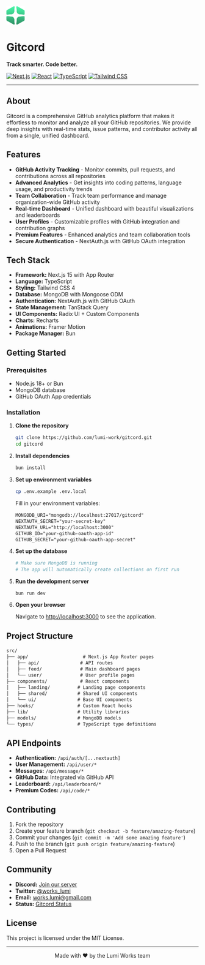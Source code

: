 <div>
    <img src="./public/logo.svg" alt="Gitcord Logo" width="48" height="48">
  <h1>
    Gitcord
  </h1>
  <p><strong>Track smarter. Code better.</strong></p>
  
  [![Next.js](https://img.shields.io/badge/Next.js-15.2.4-black?style=for-the-badge&logo=next.js)](https://nextjs.org/)
  [![React](https://img.shields.io/badge/React-19.0.0-blue?style=for-the-badge&logo=react)](https://reactjs.org/)
  [![TypeScript](https://img.shields.io/badge/TypeScript-5.0-blue?style=for-the-badge&logo=typescript)](https://www.typescriptlang.org/)
  [![Tailwind CSS](https://img.shields.io/badge/Tailwind_CSS-4.0-38B2AC?style=for-the-badge&logo=tailwind-css)](https://tailwindcss.com/)
</div>

---

## About

Gitcord is a comprehensive GitHub analytics platform that makes it effortless to monitor and analyze all your GitHub repositories. We provide deep insights with real-time stats, issue patterns, and contributor activity all from a single, unified dashboard.

## Features

- **GitHub Activity Tracking** - Monitor commits, pull requests, and contributions across all repositories
- **Advanced Analytics** - Get insights into coding patterns, language usage, and productivity trends
- **Team Collaboration** - Track team performance and manage organization-wide GitHub activity
- **Real-time Dashboard** - Unified dashboard with beautiful visualizations and leaderboards
- **User Profiles** - Customizable profiles with GitHub integration and contribution graphs
- **Premium Features** - Enhanced analytics and team collaboration tools
- **Secure Authentication** - NextAuth.js with GitHub OAuth integration

## Tech Stack

- **Framework:** Next.js 15 with App Router
- **Language:** TypeScript
- **Styling:** Tailwind CSS 4
- **Database:** MongoDB with Mongoose ODM
- **Authentication:** NextAuth.js with GitHub OAuth
- **State Management:** TanStack Query
- **UI Components:** Radix UI + Custom Components
- **Charts:** Recharts
- **Animations:** Framer Motion
- **Package Manager:** Bun

## Getting Started

### Prerequisites

- Node.js 18+ or Bun
- MongoDB database
- GitHub OAuth App credentials

### Installation

1. **Clone the repository**

   ```bash
   git clone https://github.com/lumi-work/gitcord.git
   cd gitcord
   ```

2. **Install dependencies**

   ```bash
   bun install
   ```

3. **Set up environment variables**

   ```bash
   cp .env.example .env.local
   ```

   Fill in your environment variables:

   ```env
   MONGODB_URI="mongodb://localhost:27017/gitcord"
   NEXTAUTH_SECRET="your-secret-key"
   NEXTAUTH_URL="http://localhost:3000"
   GITHUB_ID="your-github-oauth-app-id"
   GITHUB_SECRET="your-github-oauth-app-secret"
   ```

4. **Set up the database**

   ```bash
   # Make sure MongoDB is running
   # The app will automatically create collections on first run
   ```

5. **Run the development server**

   ```bash
   bun run dev
   ```

6. **Open your browser**

   Navigate to [http://localhost:3000](http://localhost:3000) to see the application.

## Project Structure

```
src/
├── app/                    # Next.js App Router pages
│   ├── api/               # API routes
│   ├── feed/              # Main dashboard pages
│   └── user/              # User profile pages
├── components/            # React components
│   ├── landing/          # Landing page components
│   ├── shared/           # Shared UI components
│   └── ui/               # Base UI components
├── hooks/                # Custom React hooks
├── lib/                  # Utility libraries
├── models/               # MongoDB models
└── types/                # TypeScript type definitions
```

## API Endpoints

- **Authentication:** `/api/auth/[...nextauth]`
- **User Management:** `/api/user/*`
- **Messages:** `/api/message/*`
- **GitHub Data:** Integrated via GitHub API
- **Leaderboard:** `/api/leaderboard/*`
- **Premium Codes:** `/api/code/*`

## Contributing

1. Fork the repository
2. Create your feature branch (`git checkout -b feature/amazing-feature`)
3. Commit your changes (`git commit -m 'Add some amazing feature'`)
4. Push to the branch (`git push origin feature/amazing-feature`)
5. Open a Pull Request

## Community

- **Discord:** [Join our server](https://discord.gg/8w4yKtBEy2)
- **Twitter:** [@works_lumi](https://x.com/works_lumi)
- **Email:** works.lumi@gmail.com
- **Status:** [Gitcord Status](https://gitcord.betteruptime.com)

## License

This project is licensed under the MIT License.

---

<div align="center">
  <p>Made with ❤️ by the Lumi Works team</p>
</div>
